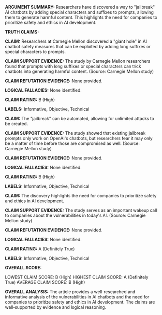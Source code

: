 **ARGUMENT SUMMARY:** Researchers have discovered a way to "jailbreak" AI chatbots by adding special characters and suffixes to prompts, allowing them to generate harmful content. This highlights the need for companies to prioritize safety and ethics in AI development.

**TRUTH CLAIMS:**

**CLAIM:** Researchers at Carnegie Mellon discovered a "giant hole" in AI chatbot safety measures that can be exploited by adding long suffixes or special characters to prompts.

**CLAIM SUPPORT EVIDENCE:** The study by Carnegie Mellon researchers found that prompts with long suffixes or special characters can trick chatbots into generating harmful content. (Source: Carnegie Mellon study)

**CLAIM REFUTATION EVIDENCE:** None provided.

**LOGICAL FALLACIES:** None identified.

**CLAIM RATING:** B (High)

**LABELS:** Informative, Objective, Technical

**CLAIM:** The "jailbreak" can be automated, allowing for unlimited attacks to be created.

**CLAIM SUPPORT EVIDENCE:** The study showed that existing jailbreak prompts only work on OpenAI's chatbots, but researchers fear it may only be a matter of time before those are compromised as well. (Source: Carnegie Mellon study)

**CLAIM REFUTATION EVIDENCE:** None provided.

**LOGICAL FALLACIES:** None identified.

**CLAIM RATING:** B (High)

**LABELS:** Informative, Objective, Technical

**CLAIM:** The discovery highlights the need for companies to prioritize safety and ethics in AI development.

**CLAIM SUPPORT EVIDENCE:** The study serves as an important wakeup call to companies about the vulnerabilities in today's AI. (Source: Carnegie Mellon study)

**CLAIM REFUTATION EVIDENCE:** None provided.

**LOGICAL FALLACIES:** None identified.

**CLAIM RATING:** A (Definitely True)

**LABELS:** Informative, Objective, Technical

**OVERALL SCORE:**

LOWEST CLAIM SCORE: B (High)
HIGHEST CLAIM SCORE: A (Definitely True)
AVERAGE CLAIM SCORE: B (High)

**OVERALL ANALYSIS:** The article provides a well-researched and informative analysis of the vulnerabilities in AI chatbots and the need for companies to prioritize safety and ethics in AI development. The claims are well-supported by evidence and logical reasoning.
